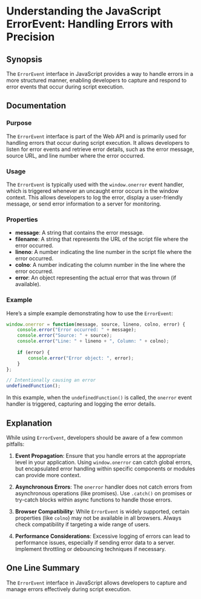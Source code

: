 <!--
Meta Description: # Understanding the JavaScript ErrorEvent: Handling Errors with Precision ## Synopsis The `ErrorEvent` interface in JavaScript provides a way to handl...
Meta Keywords: error, errors, errorevent, message, developers
-->

# Understanding the JavaScript ErrorEvent: Handling Errors with Precision

## Synopsis
The `ErrorEvent` interface in JavaScript provides a way to handle errors in a more structured manner, enabling developers to capture and respond to error events that occur during script execution.

## Documentation
### Purpose
The `ErrorEvent` interface is part of the Web API and is primarily used for handling errors that occur during script execution. It allows developers to listen for error events and retrieve error details, such as the error message, source URL, and line number where the error occurred.

### Usage
The `ErrorEvent` is typically used with the `window.onerror` event handler, which is triggered whenever an uncaught error occurs in the window context. This allows developers to log the error, display a user-friendly message, or send error information to a server for monitoring.

### Properties
- **message**: A string that contains the error message.
- **filename**: A string that represents the URL of the script file where the error occurred.
- **lineno**: A number indicating the line number in the script file where the error occurred.
- **colno**: A number indicating the column number in the line where the error occurred.
- **error**: An object representing the actual error that was thrown (if available).

### Example
Here’s a simple example demonstrating how to use the `ErrorEvent`:

```javascript
window.onerror = function(message, source, lineno, colno, error) {
    console.error("Error occurred: " + message);
    console.error("Source: " + source);
    console.error("Line: " + lineno + ", Column: " + colno);
    
    if (error) {
        console.error("Error object: ", error);
    }
};

// Intentionally causing an error
undefinedFunction();
```

In this example, when the `undefinedFunction()` is called, the `onerror` event handler is triggered, capturing and logging the error details.

## Explanation
While using `ErrorEvent`, developers should be aware of a few common pitfalls:

1. **Event Propagation**: Ensure that you handle errors at the appropriate level in your application. Using `window.onerror` can catch global errors, but encapsulated error handling within specific components or modules can provide more context.
   
2. **Asynchronous Errors**: The `onerror` handler does not catch errors from asynchronous operations (like promises). Use `.catch()` on promises or try-catch blocks within async functions to handle those errors.

3. **Browser Compatibility**: While `ErrorEvent` is widely supported, certain properties (like `colno`) may not be available in all browsers. Always check compatibility if targeting a wide range of users.

4. **Performance Considerations**: Excessive logging of errors can lead to performance issues, especially if sending error data to a server. Implement throttling or debouncing techniques if necessary.

## One Line Summary
The `ErrorEvent` interface in JavaScript allows developers to capture and manage errors effectively during script execution.
